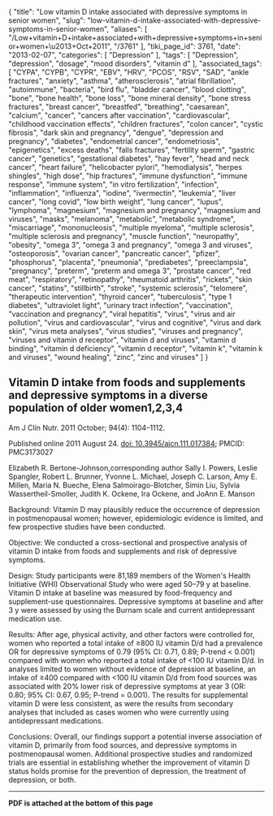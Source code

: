 {
    "title": "Low vitamin D intake associated with depressive symptoms in senior women",
    "slug": "low-vitamin-d-intake-associated-with-depressive-symptoms-in-senior-women",
    "aliases": [
        "/Low+vitamin+D+intake+associated+with+depressive+symptoms+in+senior+women+\u2013+Oct+2011",
        "/3761"
    ],
    "tiki_page_id": 3761,
    "date": "2013-02-07",
    "categories": [
        "Depression"
    ],
    "tags": [
        "Depression",
        "depression",
        "dosage",
        "mood disorders",
        "vitamin d"
    ],
    "associated_tags": [
        "CYPA",
        "CYPB",
        "CYPR",
        "EBV",
        "HRV",
        "PCOS",
        "RSV",
        "SAD",
        "ankle fractures",
        "anxiety",
        "asthma",
        "atherosclerosis",
        "atrial fibrillation",
        "autoimmune",
        "bacteria",
        "bird flu",
        "bladder cancer",
        "blood clotting",
        "bone",
        "bone health",
        "bone loss",
        "bone mineral density",
        "bone stress fractures",
        "breast cancer",
        "breastfed",
        "breathing",
        "caesarean",
        "calcium",
        "cancer",
        "cancers after vaccination",
        "cardiovascular",
        "childhood vaccination effects",
        "children fractures",
        "colon cancer",
        "cystic fibrosis",
        "dark skin and pregnancy",
        "dengue",
        "depression and pregnancy",
        "diabetes",
        "endometrial cancer",
        "endometriosis",
        "epigenetics",
        "excess deaths",
        "falls fractures",
        "fertility sperm",
        "gastric cancer",
        "genetics",
        "gestational diabetes",
        "hay fever",
        "head and neck cancer",
        "heart failure",
        "helicobacter pylori",
        "hemodialysis",
        "herpes shingles",
        "high dose",
        "hip fractures",
        "immune dysfunction",
        "immune response",
        "immune system",
        "in vitro fertilization",
        "infection",
        "inflammation",
        "influenza",
        "iodine",
        "ivermectin",
        "leukemia",
        "liver cancer",
        "long covid",
        "low birth weight",
        "lung cancer",
        "lupus",
        "lymphoma",
        "magnesium",
        "magnesium and pregnancy",
        "magnesium and viruses",
        "masks",
        "melanoma",
        "metabolic",
        "metabolic syndrome",
        "miscarriage",
        "mononucleosis",
        "multiple myeloma",
        "multiple sclerosis",
        "multiple sclerosis and pregnancy",
        "muscle function",
        "neuropathy",
        "obesity",
        "omega 3",
        "omega 3 and pregnancy",
        "omega 3 and viruses",
        "osteoporosis",
        "ovarian cancer",
        "pancreatic cancer",
        "pfizer",
        "phosphorus",
        "placenta",
        "pneumonia",
        "prediabetes",
        "preeclampsia",
        "pregnancy",
        "preterm",
        "preterm and omega 3",
        "prostate cancer",
        "red meat",
        "respiratory",
        "retinopathy",
        "rheumatoid arthritis",
        "rickets",
        "skin cancer",
        "statins",
        "stillbirth",
        "stroke",
        "systemic sclerosis",
        "telomere",
        "therapeutic intervention",
        "thyroid cancer",
        "tuberculosis",
        "type 1 diabetes",
        "ultraviolet light",
        "urinary tract infection",
        "vaccination",
        "vaccination and pregnancy",
        "viral hepatitis",
        "virus",
        "virus and air pollution",
        "virus and cardiovascular",
        "virus and cognitive",
        "virus and dark skin",
        "virus meta analyses",
        "virus studies",
        "viruses and pregnancy",
        "viruses and vitamin d receptor",
        "vitamin d and viruses",
        "vitamin d binding",
        "vitamin d deficiency",
        "vitamin d receptor",
        "vitamin k",
        "vitamin k and viruses",
        "wound healing",
        "zinc",
        "zinc and viruses"
    ]
}


## Vitamin D intake from foods and supplements and depressive symptoms in a diverse population of older women1,2,3,4

Am J Clin Nutr. 2011 October; 94(4): 1104–1112.

Published online 2011 August 24. [doi:  10.3945/ajcn.111.017384](https://doi.org/10.3945/ajcn.111.017384); PMCID: PMC3173027

Elizabeth R. Bertone-Johnson,corresponding author Sally I. Powers, Leslie Spangler, Robert L. Brunner, Yvonne L. Michael, Joseph C. Larson, Amy E. Millen, Maria N. Bueche, Elena Salmoirago-Blotcher, Simin Liu, Sylvia Wassertheil-Smoller, Judith K. Ockene, Ira Ockene, and JoAnn E. Manson

Background: Vitamin D may plausibly reduce the occurrence of depression in postmenopausal women; however, epidemiologic evidence is limited, and few prospective studies have been conducted.

Objective: We conducted a cross-sectional and prospective analysis of vitamin D intake from foods and supplements and risk of depressive symptoms.

Design: Study participants were 81,189 members of the Women's Health Initiative (WHI) Observational Study who were aged 50–79 y at baseline. Vitamin D intake at baseline was measured by food-frequency and supplement-use questionnaires. Depressive symptoms at baseline and after 3 y were assessed by using the Burnam scale and current antidepressant medication use.

Results: After age, physical activity, and other factors were controlled for, women who reported a total intake of ≥800 IU vitamin D/d had a prevalence OR for depressive symptoms of 0.79 (95% CI: 0.71, 0.89; P-trend < 0.001) compared with women who reported a total intake of <100 IU vitamin D/d. In analyses limited to women without evidence of depression at baseline, an intake of ≥400 compared with <100 IU vitamin D/d from food sources was associated with 20% lower risk of depressive symptoms at year 3 (OR: 0.80; 95% CI: 0.67, 0.95; P-trend = 0.001). The results for supplemental vitamin D were less consistent, as were the results from secondary analyses that included as cases women who were currently using antidepressant medications.

Conclusions: Overall, our findings support a potential inverse association of vitamin D, primarily from food sources, and depressive symptoms in postmenopausal women. Additional prospective studies and randomized trials are essential in establishing whether the improvement of vitamin D status holds promise for the prevention of depression, the treatment of depression, or both.

---

 **PDF is attached at the bottom of this page**